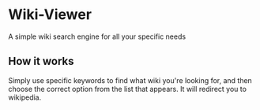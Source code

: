# Wiki-Viewer
A simple wiki search engine for all your specific needs

## How it works
Simply use specific keywords to find what wiki you're looking for, and then choose the correct option
from the list that appears. It will redirect you to wikipedia.
